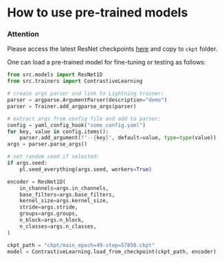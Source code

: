 # How to use pre-trained models

### Attention

Please access the latest ResNet checkpoints [here](https://drive.google.com/drive/folders/1L7T-fsCHiyh5XWaA7VyLHxyl_pcEK-Ar?usp=sharing) and copy to `ckpt` folder.

One can load a pre-trained model for fine-tuning or testing as follows:

```python
from src.models import ResNet1D
from src.trainers import ContrastiveLearning

# create args parser and link to Lightning trainer:
parser = argparse.ArgumentParser(description="demo")
parser = Trainer.add_argparse_args(parser)

# extract args from config file and add to parser:
config = yaml_config_hook("some_config.yaml")
for key, value in config.items():
    parser.add_argument(f"--{key}", default=value, type=type(value))
args = parser.parse_args()

# set random seed if selected:
if args.seed:
    pl.seed_everything(args.seed, workers=True)

encoder = ResNet1D(
    in_channels=args.in_channels,
    base_filters=args.base_filters,
    kernel_size=args.kernel_size,
    stride=args.stride,
    groups=args.groups,
    n_block=args.n_block,
    n_classes=args.n_classes,
)

ckpt_path = "ckpt/main_epoch=49-step=57850.ckpt"
model = ContrastiveLearning.load_from_checkpoint(ckpt_path, encoder)
```